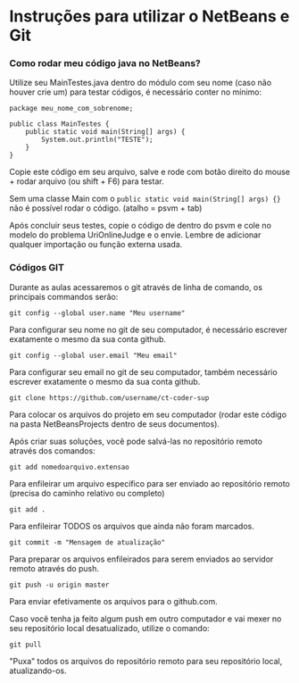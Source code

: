 # Instruções para utilizar o NetBeans e Git

### Como rodar meu código java no NetBeans?

Utilize seu MainTestes.java dentro do módulo com seu nome (caso não houver crie um) para testar códigos, é necessário conter no mínimo:
```
package meu_nome_com_sobrenome;

public class MainTestes {
    public static void main(String[] args) {
        System.out.println("TESTE");
    }
}
```
Copie este código em seu arquivo, salve e rode com botão direito do mouse + rodar arquivo (ou shift + F6) para testar.

Sem uma classe Main com o ```public static void main(String[] args) {}``` não é possível rodar o código. (atalho = psvm + tab)

Após concluir seus testes, copie o código de dentro do psvm e cole no modelo do problema UriOnlineJudge e o envie. Lembre de adicionar qualquer importação ou função externa usada.

### Códigos GIT

Durante as aulas acessaremos o git através de linha de comando, os principais commandos serão:

```
git config --global user.name "Meu username"
```
Para configurar seu nome no git de seu computador, é necessário escrever exatamente o mesmo da sua conta github.


```
git config --global user.email "Meu email"
```
Para configurar seu email no git de seu computador, também necessário escrever exatamente o mesmo da sua conta github.


```
git clone https://github.com/username/ct-coder-sup
```
Para colocar os arquivos do projeto em seu computador (rodar este código na pasta NetBeansProjects dentro de seus documentos).

Após criar suas soluções, você pode salvá-las no repositório remoto através dos comandos:

```
git add nomedoarquivo.extensao
```
Para enfileirar um arquivo específico para ser enviado ao repositório remoto (precisa do caminho relativo ou completo)

```
git add .
```
Para enfileirar TODOS os arquivos que ainda não foram marcados.


```
git commit -m "Mensagem de atualização"
```
Para preparar os arquivos enfileirados para serem enviados ao servidor remoto através do push.

```
git push -u origin master
```
Para enviar efetivamente os arquivos para o github.com.


Caso você tenha ja feito algum push em outro computador e vai mexer no seu repositório local desatualizado, utilize o comando:

```
git pull
```
"Puxa" todos os arquivos do repositório remoto para seu repositório local, atualizando-os.